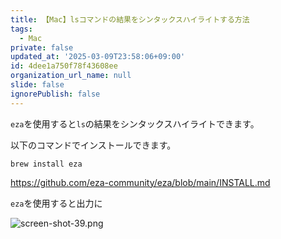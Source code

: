 ```yaml
---
title: 【Mac】lsコマンドの結果をシンタックスハイライトする方法
tags:
  - Mac
private: false
updated_at: '2025-03-09T23:58:06+09:00'
id: 4dee1a750f78f43608ee
organization_url_name: null
slide: false
ignorePublish: false
---
```

`eza`を使用すると`ls`の結果をシンタックスハイライトできます。

以下のコマンドでインストールできます。

```terminal
brew install eza
```

https://github.com/eza-community/eza/blob/main/INSTALL.md

`eza`を使用すると出力に

 ![screen-shot-39.png](https://qiita-image-store.s3.ap-northeast-1.amazonaws.com/0/2342443/f3cc9d75-02aa-4c55-8c4e-6a2199c1b3ef.png)
